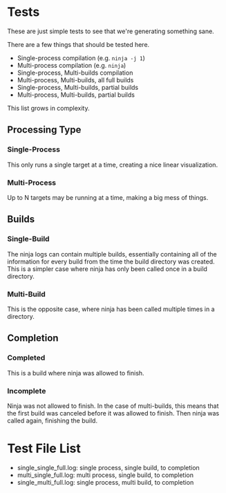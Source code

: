 # Tests

These are just simple tests to see that we're generating something sane.

There are a few things that should be tested here.

- Single-process compilation (e.g. `ninja -j 1`)
- Multi-process compilation (e.g. `ninja`)
- Single-process, Multi-builds compilation
- Multi-process,  Multi-builds, all full builds
- Single-process, Multi-builds, partial builds
- Multi-process,  Multi-builds, partial builds

This list grows in complexity.

## Processing Type

### Single-Process

This only runs a single target at a time, creating a nice linear
visualization.

### Multi-Process

Up to N targets may be running at a time, making a big mess of things.


## Builds

### Single-Build

The ninja logs can contain multiple builds, essentially containing all
of the information for every build from the time the build directory was
created. This is a simpler case where ninja has only been called once in
a build directory.


### Multi-Build

This is the opposite case, where ninja has been called multiple times in
a directory.

## Completion

### Completed

This is a build where ninja was allowed to finish.

### Incomplete

Ninja was not allowed to finish. In the case of multi-builds, this means
that the first build was canceled before it was allowed to finish. Then
ninja was called again, finishing the build.


# Test File List

- single_single_full.log: single process, single build, to completion
- multi_single_full.log: multi process, single build, to completion
- single_multi_full.log: single process, multi build, to completion
